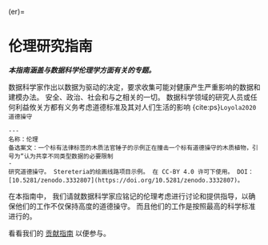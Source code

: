 (er)=
# 伦理研究指南

***本指南涵盖与数据科学伦理学方面有关的专题。***

数据科学家作出以数据为驱动的决定，要求收集可能对健康产生严重影响的数据和建模办法。 安全、政治、社会和与之相关的一切。 数据科学领域的研究人员或任何利益攸关方都有义务考虑道德标准及其对人们生活的影响 {cite:ps}`Loyola2020道德操守`

```{figure} ../figures/ethics.jpg
---
名称：伦理
备选案文：一个标有法律标签的木质法官锤子的示例正在撞击一个标有道德操守的木质植物，引号为“认为共享不同类型数据的必要限制
-
研究道德操守。 Stereteria的绘画线路项目示例。 在 CC-BY 4.0 许可下使用。 DOI：[10.5281/zenodo.3332807](https://doi.org/10.5281/zenodo.3332807)。
```

在本指南中， 我们请就数据科学家应铭记的伦理考虑进行讨论和提供指导，以确保他们的工作不仅保持高度的道德操守。 而且他们的工作是按照最高的科学标准进行的。

看看我们的 [贡献指南](https://github.com/alan-turing-institute/the-turing-way/blob/main/CONTRIBUTING.md) 以便参与。
